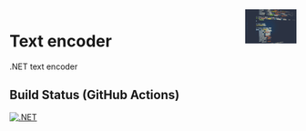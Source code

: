<img src="https://github.com/gabriel-rodriguezcastellini/textEncoder/blob/main/img/textEncoder.jpg" alt="Text encoder logo" title="textEncoder" align="right" height="60" />

# Text encoder

.NET text encoder

## Build Status (GitHub Actions)

[![.NET](https://github.com/gabriel-rodriguezcastellini/textEncoder/actions/workflows/dotnet.yml/badge.svg)](https://github.com/gabriel-rodriguezcastellini/textEncoder/actions/workflows/dotnet.yml)
